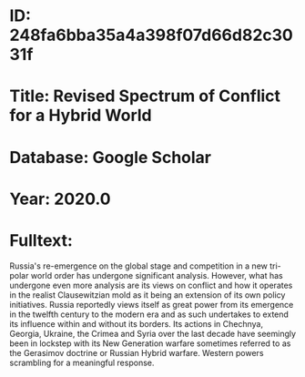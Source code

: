 # ID: 248fa6bba35a4a398f07d66d82c3031f
# Title: Revised Spectrum of Conflict for a Hybrid World
# Database: Google Scholar
# Year: 2020.0
# Fulltext:
Russia's re-emergence on the global stage and competition in a new tri-polar world order has undergone significant analysis.
However, what has undergone even more analysis are its views on conflict and how it operates in the realist Clausewitzian mold as it being an extension of its own policy initiatives.
Russia reportedly views itself as great power from its emergence in the twelfth century to the modern era and as such undertakes to extend its influence within and without its borders.
Its actions in Chechnya, Georgia, Ukraine, the Crimea and Syria over the last decade have seemingly been in lockstep with its New Generation warfare sometimes referred to as the Gerasimov doctrine or Russian Hybrid warfare.
Western powers scrambling for a meaningful response.